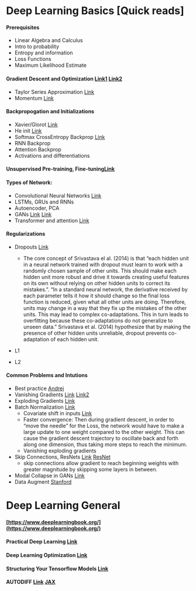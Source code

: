 # Deep Learning Basics [Quick reads]

#### Prerequisites 
- Linear Algebra and Calculus
- Intro to probability
- Entropy and information
- Loss Functions
- Maximum Likelihood Estimate


#### Gradient Descent and Optimization [Link1](https://docs.google.com/document/d/e/2PACX-1vSRkLjI5Kpt8dPyN5wylb1ZgkdhzKTv21MrRIWktbOymwHzHOLXzxer4K57jnVmSa5kybLieV8Lc4CF/pub) [Link2](https://docs.google.com/document/d/e/2PACX-1vQmomWlyGsNQUyvBHRK6YMhiLJ6ee0PWPG4hZZyLRFHFE412lZgO5qHZ7iUkxltM0rxhJ8uf79bZSSk/pub)
- Taylor Series Approximation [Link](https://suzyahyah.github.io/calculus/optimization/2018/04/06/Taylor-Series-Newtons-Method.html)
- Momentum [Link](https://distill.pub/2017/momentum/)

#### Backpropogation and Initializations 
- Xavier/Glorot [Link](https://www.deeplearning.ai/ai-notes/initialization/)
- He init [Link](https://medium.com/@shoray.goel/kaiming-he-initialization-a8d9ed0b5899)
- Softmax CrossEntropy Backprop [Link](https://www.ics.uci.edu/~pjsadows/notes.pdf)
- RNN Backprop
- Attention Backprop
- Activations and differentiations

#### Unsupervised Pre-training, Fine-tuning[Link](https://www.youtube.com/watch?v=Oq38pINmddk)

#### Types of Network:
- Convolutional Neural Networks [Link](https://docs.google.com/document/d/e/2PACX-1vRG_-7Xe6DTwg-yfwPmYMoezS8WDYpWjC7jTnQeJnA4dDAiXlLBHwgkzQl_j-fCpZQTmuYU99ePGXww/pub)
- LSTMs, GRUs and RNNs
- Autoencoder, PCA 
- GANs [Link](https://www.youtube.com/watch?v=Gib_kiXgnvA) [Link](https://lilianweng.github.io/lil-log/2017/08/20/from-GAN-to-WGAN.html)
- Transformer and attention [Link](https://lilianweng.github.io/lil-log/2018/06/24/attention-attention.html)

#### Regularizations 
- Dropouts [Link](https://medium.com/@bingobee01/a-review-of-dropout-as-applied-to-rnns-72e79ecd5b7b)
  - The core concept of Srivastava el al. (2014) is that “each hidden unit in a neural network trained with dropout must learn to work with a randomly chosen sample of other units. This should make each hidden unit more robust and drive it towards creating useful features on its own without relying on other hidden units to correct its mistakes.”. “In a standard neural network, the derivative received by each parameter tells it how it should change so the final loss function is reduced, given what all other units are doing. Therefore, units may change in a way that they fix up the mistakes of the other units. This may lead to complex co-adaptations. This in turn leads to overfitting because these co-adaptations do not generalize to unseen data.” Srivastava et al. (2014) hypothesize that by making the presence of other hidden units unreliable, dropout prevents co-adaptation of each hidden unit. 
     
- L1
- L2

#### Common Problems and Intutions
- Best practice [Andrej](http://karpathy.github.io/2019/04/25/recipe/)
- Vanishing Gradients [Link](https://machinelearningmastery.com/how-to-fix-vanishing-gradients-using-the-rectified-linear-activation-function/) [Link2](https://towardsdatascience.com/the-vanishing-gradient-problem-69bf08b15484)
- Exploding Gradients [Link](https://www.machinecurve.com/index.php/2019/09/16/he-xavier-initialization-activation-functions-choose-wisely/)
- Batch Normalization [Link](https://towardsdatascience.com/batch-norm-explained-visually-how-it-works-and-why-neural-networks-need-it-b18919692739)
  - Covariate shift in inputs [Link](https://www.youtube.com/watch?v=nUUqwaxLnWs)
  - Faster convergence: Then during gradient descent, in order to “move the needle” for the Loss, the network would have to make a large update to one weight compared to the other weight. This can cause the gradient descent trajectory to oscillate back and forth along one dimension, thus taking more steps to reach the minimum. 
  - Vanishing exploding gradients
- Skip Connections, ResNets [Link](https://www.youtube.com/watch?v=RYth6EbBUqM) [ResNet](https://www.youtube.com/watch?v=ahkBkIGdnWQ)
  - skip connections allow gradient to reach beginning weights with greater magnitude by skipping some layers in between.
- Modal Collapse in GANs [Link]()
- Data Augment [Stanford](https://stanford.edu/~shervine/teaching/cs-230/cheatsheet-deep-learning-tips-and-tricks) 


# Deep Learning General 

#### [https://www.deeplearningbook.org/](https://www.deeplearningbook.org/)

#### Practical Deep Learning [Link](http://course.fast.ai/lessons/lessons.html)

#### Deep Learning Optimization [Link](https://github.com/harsh306/awesome-nn-optimization)

#### Structuring Your Tensorflow Models [Link](https://danijar.com/structuring-your-tensorflow-models/)

#### AUTODIFF [Link](http://videolectures.net/deeplearning2017_johnson_automatic_differentiation/)  [JAX](https://colinraffel.com/blog/you-don-t-know-jax.html)






